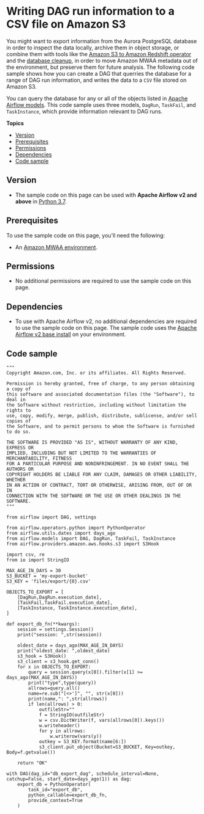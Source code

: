 # Writing DAG run information to a CSV file on Amazon S3<a name="samples-dag-run-info-to-csv"></a>

 You might want to export information from the Aurora PostgreSQL database in order to inspect the data locally, archive them in object storage, or combine them with tools like the [Amazon S3 to Amazon Redshift operator](https://airflow.apache.org/docs/apache-airflow-providers-amazon/stable/operators/s3_to_redshift.html) and the [database cleanup](samples-database-cleanup.md), in order to move Amazon MWAA metadata out of the environment, but preserve them for future analysis\. The following code sample shows how you can create a DAG that querries the database for a range of DAG run information, and writes the data to a `CSV` file stored on Amazon S3\. 

 You can query the database for any or all of the objects listed in [Apache Airflow models](https://github.com/apache/airflow/tree/v2-0-stable/airflow/models)\. This code sample uses three models, `DagRun`, `TaskFail`, and `TaskInstance`, which provide information relevant to DAG runs\. 

**Topics**
+ [Version](#samples-dag-run-info-to-csv-version)
+ [Prerequisites](#samples-dag-run-info-to-csv-prereqs)
+ [Permissions](#samples-dag-run-info-to-csv-permissions)
+ [Dependencies](#samples-dag-run-info-to-csv-dependencies)
+ [Code sample](#samples-dag-run-info-to-csv-code)

## Version<a name="samples-dag-run-info-to-csv-version"></a>
+ The sample code on this page can be used with **Apache Airflow v2 and above** in [Python 3\.7](https://www.python.org/dev/peps/pep-0537/)\.

## Prerequisites<a name="samples-dag-run-info-to-csv-prereqs"></a>

To use the sample code on this page, you'll need the following:
+ An [Amazon MWAA environment](get-started.md)\.

## Permissions<a name="samples-dag-run-info-to-csv-permissions"></a>
+ No additional permissions are required to use the sample code on this page\.

## Dependencies<a name="samples-dag-run-info-to-csv-dependencies"></a>
+ To use with Apache Airflow v2, no additional dependencies are required to use the sample code on this page\. The sample code uses the [Apache Airflow v2 base install](https://github.com/aws/aws-mwaa-local-runner/blob/main/docker/config/requirements.txt) on your environment\.

## Code sample<a name="samples-dag-run-info-to-csv-code"></a>

```
"""
Copyright Amazon.com, Inc. or its affiliates. All Rights Reserved.
 
Permission is hereby granted, free of charge, to any person obtaining a copy of
this software and associated documentation files (the "Software"), to deal in
the Software without restriction, including without limitation the rights to
use, copy, modify, merge, publish, distribute, sublicense, and/or sell copies of
the Software, and to permit persons to whom the Software is furnished to do so.
 
THE SOFTWARE IS PROVIDED "AS IS", WITHOUT WARRANTY OF ANY KIND, EXPRESS OR
IMPLIED, INCLUDING BUT NOT LIMITED TO THE WARRANTIES OF MERCHANTABILITY, FITNESS
FOR A PARTICULAR PURPOSE AND NONINFRINGEMENT. IN NO EVENT SHALL THE AUTHORS OR
COPYRIGHT HOLDERS BE LIABLE FOR ANY CLAIM, DAMAGES OR OTHER LIABILITY, WHETHER
IN AN ACTION OF CONTRACT, TORT OR OTHERWISE, ARISING FROM, OUT OF OR IN
CONNECTION WITH THE SOFTWARE OR THE USE OR OTHER DEALINGS IN THE SOFTWARE.
"""

from airflow import DAG, settings
 
from airflow.operators.python import PythonOperator
from airflow.utils.dates import days_ago
from airflow.models import DAG, DagRun, TaskFail, TaskInstance
from airflow.providers.amazon.aws.hooks.s3 import S3Hook

import csv, re
from io import StringIO

MAX_AGE_IN_DAYS = 30 
S3_BUCKET = 'my-export-bucket'
S3_KEY = 'files/export/{0}.csv' 

OBJECTS_TO_EXPORT = [
    [DagRun,DagRun.execution_date], 
    [TaskFail,TaskFail.execution_date], 
    [TaskInstance, TaskInstance.execution_date],
]
 
def export_db_fn(**kwargs):
    session = settings.Session()
    print("session: ",str(session))
 
    oldest_date = days_ago(MAX_AGE_IN_DAYS)
    print("oldest_date: ",oldest_date)
    s3_hook = S3Hook()
    s3_client = s3_hook.get_conn()
    for x in OBJECTS_TO_EXPORT:
        query = session.query(x[0]).filter(x[1] >= days_ago(MAX_AGE_IN_DAYS))
        print("type",type(query))
        allrows=query.all()
        name=re.sub("[<>']", "", str(x[0]))
        print(name,": ",str(allrows))
        if len(allrows) > 0:
            outfileStr=""
            f = StringIO(outfileStr)
            w = csv.DictWriter(f, vars(allrows[0]).keys())
            w.writeheader()
            for y in allrows:
                w.writerow(vars(y))
            outkey = S3_KEY.format(name[6:])
            s3_client.put_object(Bucket=S3_BUCKET, Key=outkey, Body=f.getvalue())
 
    return "OK"
 
with DAG(dag_id="db_export_dag", schedule_interval=None, catchup=False, start_date=days_ago(1)) as dag:
    export_db = PythonOperator(
        task_id="export_db",
        python_callable=export_db_fn,
        provide_context=True     
    )
```